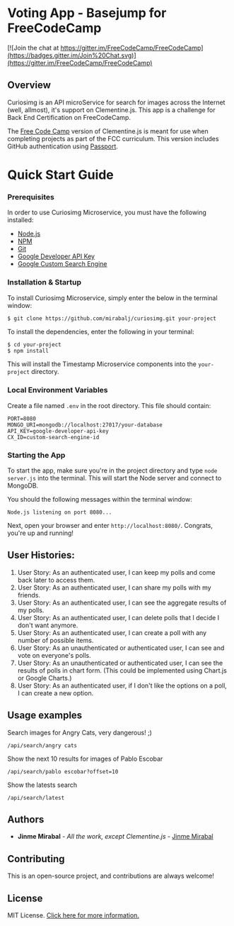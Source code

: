 # Voting App - Basejump for FreeCodeCamp

[![Join the chat at https://gitter.im/FreeCodeCamp/FreeCodeCamp](https://badges.gitter.im/Join%20Chat.svg)](https://gitter.im/FreeCodeCamp/FreeCodeCamp)

## Overview

Curiosimg is an API microService for search for images across the Internet (well, allmost), it's support on Clementine.js. This app is a challenge for Back End Certification on FreeCodeCamp.

The [Free Code Camp](http://www.freecodecamp.com) version of Clementine.js is meant for use when completing projects as part of the FCC curriculum. This version includes GitHub authentication using [Passport](http://passportjs.org/).

# Quick Start Guide

### Prerequisites

In order to use Curiosimg Microservice, you must have the following installed:

- [Node.js](https://nodejs.org/)
- [NPM](https://nodejs.org/)
- [Git](https://git-scm.com/)
- [Google Developer API Key](https://console.developers.google.com/)
- [Google Custom Search Engine](https://developers.google.com/custom-search/)

### Installation & Startup

To install Curiosimg Microservice, simply enter the below in the terminal window:

```bash
$ git clone https://github.com/mirabalj/curiosimg.git your-project
```

To install the dependencies, enter the following in your terminal:

```
$ cd your-project
$ npm install
```

This will install the Timestamp Microservice components into the `your-project` directory.

### Local Environment Variables

Create a file named `.env` in the root directory. This file should contain:

```
PORT=8080
MONGO_URI=mongodb://localhost:27017/your-database
API_KEY=google-developer-api-key
CX_ID=custom-search-engine-id

```

### Starting the App

To start the app, make sure you're in the project directory and type `node server.js` into the terminal. This will start the Node server and connect to MongoDB.

You should the following messages within the terminal window:

```
Node.js listening on port 8080...
```

Next, open your browser and enter `http://localhost:8080/`. Congrats, you're up and running!

## User Histories:

1. User Story: As an authenticated user, I can keep my polls and come back later to access them.
2. User Story: As an authenticated user, I can share my polls with my friends.
3. User Story: As an authenticated user, I can see the aggregate results of my polls.
4. User Story: As an authenticated user, I can delete polls that I decide I don't want anymore.
5. User Story: As an authenticated user, I can create a poll with any number of possible items.
6. User Story: As an unauthenticated or authenticated user, I can see and vote on everyone's polls.
7. User Story: As an unauthenticated or authenticated user, I can see the results of polls in chart form. (This could be implemented using Chart.js or Google Charts.)
8. User Story: As an authenticated user, if I don't like the options on a poll, I can create a new option.

## Usage examples

Search images for Angry Cats, very dangerous! ;)

```
/api/search/angry cats
```

Show the next 10 results for images of Pablo Escobar

```
/api/search/pablo escobar?offset=10
```

Show the latests search

```
/api/search/latest

```

## Authors

* **Jinme Mirabal** - *All the work, except Clementine.js* - [Jinme Mirabal](https://github.com/mirabalj)

## Contributing

This is an open-source project, and contributions are always welcome!

## License

MIT License. [Click here for more information.](LICENSE.md)
